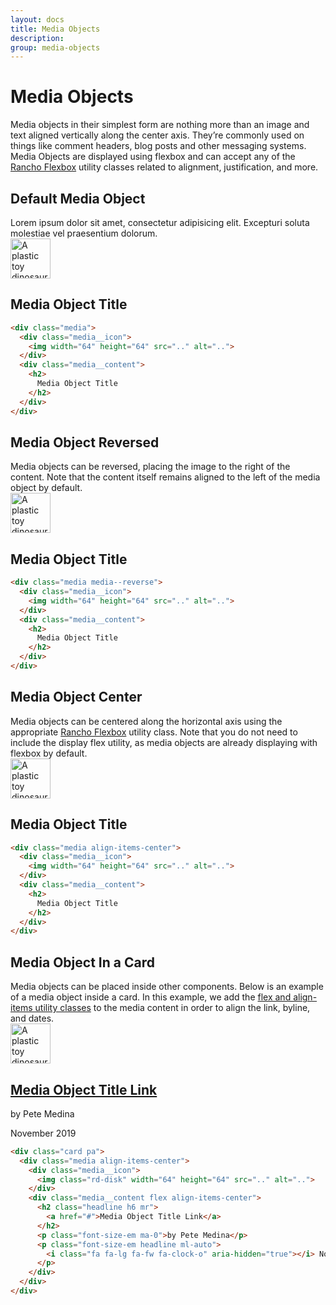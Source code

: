 ```yaml
---
layout: docs
title: Media Objects
description: 
group: media-objects
---
```


# Media Objects

Media objects in their simplest form are nothing more than an image and text aligned vertically along the center axis. They&rsquo;re commonly used on things like comment headers, blog posts and other messaging systems. Media Objects are displayed using flexbox and can accept any of the <a href="utilities/flexbox">Rancho Flexbox</a> utility classes related to alignment, justification, and more.

<h2 class="h5 mt-u4">Default Media Object</h2>
Lorem ipsum dolor sit amet, consectetur adipisicing elit. Excepturi soluta molestiae vel praesentium dolorum.

<div class="ba bw-d3 pa-u1">
  <div class="media">
    <div class="media__icon">
      <img width="64" height="64" src="../../assets/images/img1-thumb.jpg" alt="A plastic toy dinosaur in front of a house plant.">
    </div>
    <div class="media__content">
      <h2 class="headline h6">
        Media Object Title
      </h2>
    </div>
  </div>
</div>

```html
<div class="media">
  <div class="media__icon">
    <img width="64" height="64" src=".." alt="..">
  </div>
  <div class="media__content">
    <h2>
      Media Object Title
    </h2>
  </div>
</div>
```

<h2 class="h5 mt-u4">Media Object Reversed</h2>
Media objects can be reversed, placing the image to the right of the content. Note that the content itself remains aligned to the left of the media object by default.

<div class="ba bw-d3 pa-u1">
  <div class="media media--reverse">
    <div class="media__icon">
      <img width="64" height="64" src="../../assets/images/img1-thumb.jpg" alt="A plastic toy dinosaur in front of a house plant.">
    </div>
    <div class="media__content">
      <h2 class="headline h6">
        Media Object Title
      </h2>
    </div>
  </div>
</div>

```html
<div class="media media--reverse">
  <div class="media__icon">
    <img width="64" height="64" src=".." alt="..">
  </div>
  <div class="media__content">
    <h2>
      Media Object Title
    </h2>
  </div>
</div>
```

<h2 class="h5 mt-u4">Media Object Center</h2>
Media objects can be centered along the horizontal axis using the appropriate <a href="utilities/flexbox">Rancho Flexbox</a> utility class. Note that you do not need to include the display flex utility, as media objects are already displaying with flexbox by default.

<div class="ba bw-d3 pa-u1">
  <div class="media align-items-center">
    <div class="media__icon">
      <img width="64" height="64" src="../../assets/images/img1-thumb.jpg" alt="A plastic toy dinosaur in front of a house plant.">
    </div>
    <div class="media__content">
      <h2 class="headline h6">
        Media Object Title
      </h2>
    </div>
  </div>
</div>

```html
<div class="media align-items-center">
  <div class="media__icon">
    <img width="64" height="64" src=".." alt="..">
  </div>
  <div class="media__content">
    <h2>
      Media Object Title
    </h2>
  </div>
</div>
```

<h2 class="h5 mt-u4">Media Object In a Card</h2>
Media objects can be placed inside other components. Below is an example of a media object inside a card. In this example, we add the <a href="utilities/flexbox">flex and align-items utility classes</a> to the media content in order to align the link, byline, and dates.

<div class="ba bw-d3 pa-u1">
  <div class="card pa">
    <div class="media align-items-center">
      <div class="media__icon">
        <img class="rd-disk" width="64" height="64" src="../../assets/images/img1-thumb.jpg" alt="A plastic toy dinosaur in front of a house plant.">
      </div>
      <div class="media__content flex align-items-center">
        <h2 class="headline h6 mr">
          <a href="#">Media Object Title Link</a>
        </h2>
        <p class="font-size-em ma-0">by Pete Medina</p>
        <p class="font-size-em headline ml-auto">
          <i class="fa fa-lg fa-fw fa-clock-o" aria-hidden="true"></i> November 2019
        </p>
      </div>
    </div>
  </div>
</div>

```html
<div class="card pa">
  <div class="media align-items-center">
    <div class="media__icon">
      <img class="rd-disk" width="64" height="64" src=".." alt="..">
    </div>
    <div class="media__content flex align-items-center">
      <h2 class="headline h6 mr">
        <a href="#">Media Object Title Link</a>
      </h2>
      <p class="font-size-em ma-0">by Pete Medina</p>
      <p class="font-size-em headline ml-auto">
        <i class="fa fa-lg fa-fw fa-clock-o" aria-hidden="true"></i> November 2019
      </p>
    </div>
  </div>
</div>
```

